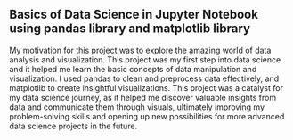 ## Basics of Data Science in Jupyter Notebook using pandas library and matplotlib library

My motivation for this project was to explore the amazing world of data analysis and visualization. This project was my first step into data science and it helped me learn the basic concepts of data manipulation and visualization. I used pandas to clean and preprocess data effectively, and matplotlib to create insightful visualizations. This project was a catalyst for my data science journey, as it helped me discover valuable insights from data and communicate them through visuals, ultimately improving my problem-solving skills and opening up new possibilities for more advanced data science projects in the future.
